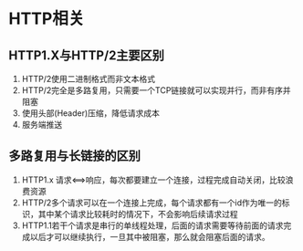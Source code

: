 # HTTP相关

## HTTP1.X与HTTP/2主要区别
1. HTTP/2使用二进制格式而非文本格式
2. HTTP/2完全是多路复用，只需要一个TCP链接就可以实现并行，而非有序并阻塞
3. 使用头部(Header)压缩，降低请求成本
4. 服务端推送

## 多路复用与长链接的区别
1. HTTP1.x 请求<==>响应，每次都要建立一个连接，过程完成自动关闭，比较浪费资源
2. HTTP/2多个请求可以在一个连接上完成，每个请求都有一个id作为唯一的标识，其中某个请求比较耗时的情况下，不会影响后续请求过程
3. HTTP1.1若干个请求是串行的单线程处理，后面的请求需要等待前面的请求完成以后才可以继续执行，一旦其中被阻塞，那么就会阻塞后面的请求。